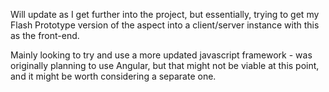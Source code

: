Will update as I get further into the project, but essentially, trying to get my Flash Prototype version of the aspect into a client/server instance with this as the front-end.

Mainly looking to try and use a more updated javascript framework - was originally planning to use Angular, but that might not be viable at this point, and it might be worth considering a separate one.

